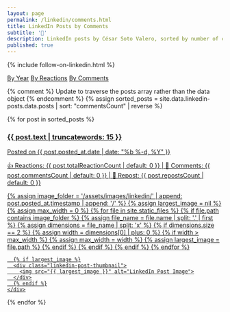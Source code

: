 ```yaml
---
layout: page
permalink: /linkedin/comments.html
title: LinkedIn Posts by Comments
subtitle: '🤝'
description: LinkedIn posts by César Soto Valero, sorted by number of comments.
published: true
---
```


{% include follow-on-linkedin.html %}

<!-- Buttons for ordering LinkedIn posts -->
<div class="list-filters">
   <a href="/linkedin/all.html" class="list-filter">By Year</a>
   <a href="/linkedin/reactions.html" class="list-filter">By Reactions</a>
   <a href="/linkedin/comments.html" class="list-filter filter-selected">By Comments</a>
</div>

{% comment %} Update to traverse the posts array rather than the data object {% endcomment %}
{% assign sorted_posts = site.data.linkedin-posts.data.posts | sort: "commentsCount" | reverse %}

<div class="linkedin-posts-container post-preview">
  {% for post in sorted_posts %}
  <a href="{{ post.url }}" target="_blank" class="linkedin-post-link">
    <div class="linkedin-post-card">
      <div class="linkedin-post-text">
        <h3 class="linkedin-post-title">{{ post.text | truncatewords: 15 }}</h3>
        <p class="linkedin-post-description">
          Posted on {{ post.posted_at.date | date: "%b %-d, %Y" }}
        </p>
        <p class="linkedin-post-stats">
          <span>👍 Reactions: {{ post.totalReactionCount | default: 0 }}</span> |
          <span>💬 Comments: {{ post.commentsCount | default: 0 }}</span> |
          <span>🔁 Repost: {{ post.repostsCount | default: 0 }}</span>
        </p>
      </div>
      {% assign image_folder = '/assets/images/linkedin/' | append: post.posted_at.timestamp | append: '/' %}
      {% assign largest_image = nil %}
      {% assign max_width = 0 %}
      {% for file in site.static_files %}
        {% if file.path contains image_folder %}
          {% assign file_name = file.name | split: '.' | first %}
          {% assign dimensions = file_name | split: 'x' %}
          {% if dimensions.size == 2 %}
            {% assign width = dimensions[0] | plus: 0 %}
            {% if width > max_width %}
              {% assign max_width = width %}
              {% assign largest_image = file.path %}
            {% endif %}
          {% endif %}
        {% endif %}
      {% endfor %}

      {% if largest_image %}
      <div class="linkedin-post-thumbnail">
        <img src="{{ largest_image }}" alt="LinkedIn Post Image">
      </div>
      {% endif %}
    </div>
  </a>
  {% endfor %}
</div>
